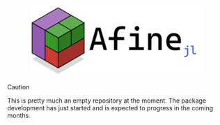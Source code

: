 <p align = "center">
    <img src = "resources/logo/logo.svg" alt = "feris logo" width = "400px">
</p>

> [!CAUTION]
> This is pretty much an empty repository at the moment. The package development has just started and is expected to progress in the coming months.

<!---
[![Build Status](https://github.com/schmaeke/Afine.jl/actions/workflows/CI.yml/badge.svg?branch=main)](https://github.com/schmaeke/Afine.jl/actions/workflows/CI.yml?query=branch%3Amain)
--->
